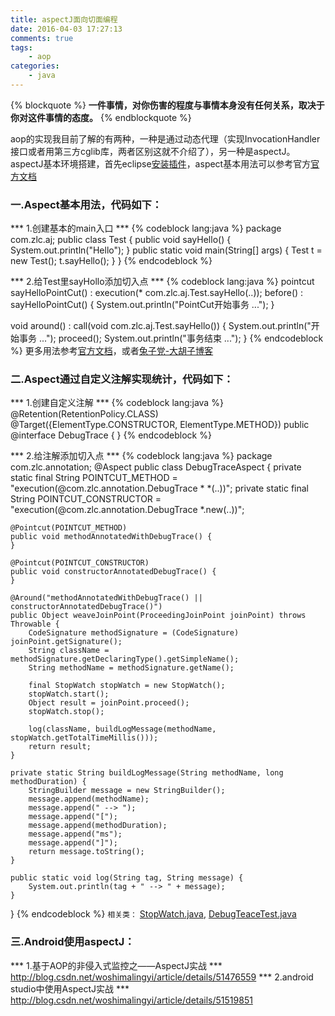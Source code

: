 ```yaml
---
title: aspectJ面向切面编程
date: 2016-04-03 17:27:13
comments: true
tags:
	- aop
categories:
 	- java
---
```

{% blockquote %}
<strong>一件事情，对你伤害的程度与事情本身没有任何关系，取决于你对这件事情的态度。</strong>
{% endblockquote %}

aop的实现我目前了解的有两种，一种是通过动态代理（实现InvocationHandler接口或者用第三方cglib库，两者区别这就不介绍了），另一种是aspectJ。aspectJ基本环境搭建，首先eclipse<a href="http://www.eclipse.org/aspectj/downloads.php">安装插件</a>，aspect基本用法可以参考官方<a href="http://www.eclipse.org/aspectj/doc/released/progguide/starting-aspectj.html">官方文档</a>

### 一.Aspect基本用法，代码如下：
*** 1.创建基本的main入口 ***
{% codeblock lang:java %}
package com.zlc.aj;
public class Test {
	public void sayHello() {
		System.out.println("Hello");
	}
	public static void main(String[] args) {
		Test t = new Test();
		t.sayHello();
	}
}
{% endcodeblock %}
<!--more-->

*** 2.给Test里sayHollo添加切入点 ***
{% codeblock lang:java %}
pointcut sayHelloPointCut() : execution(* com.zlc.aj.Test.sayHello(..));
before() : sayHelloPointCut() {
	System.out.println("PointCut开始事务 ...");
}

void around() : call(void com.zlc.aj.Test.sayHello()) {
	System.out.println("开始事务 ...");
	proceed();
	System.out.println("事务结束 ...");
}
{% endcodeblock %}
更多用法参考<a href="http://www.eclipse.org/aspectj/doc/released/progguide/starting-aspectj.html">官方文档</a>，或者<a href="http://blog.csdn.net/zl3450341/article/details/7673938">兔子党-大胡子博客</a>

### 二.Aspect通过自定义注解实现统计，代码如下：
*** 1.创建自定义注解 ***
{% codeblock lang:java %}
@Retention(RetentionPolicy.CLASS)
@Target({ElementType.CONSTRUCTOR, ElementType.METHOD})
public @interface DebugTrace {
}
{% endcodeblock %}

*** 2.给注解添加切入点 ***
{% codeblock lang:java %}
package com.zlc.annotation;
@Aspect
public class DebugTraceAspect {
	private static final String POINTCUT_METHOD = "execution(@com.zlc.annotation.DebugTrace * *(..))";
	private static final String POINTCUT_CONSTRUCTOR = "execution(@com.zlc.annotation.DebugTrace *.new(..))";

	@Pointcut(POINTCUT_METHOD)
	public void methodAnnotatedWithDebugTrace() {
	}

	@Pointcut(POINTCUT_CONSTRUCTOR)
	public void constructorAnnotatedDebugTrace() {
	}

	@Around("methodAnnotatedWithDebugTrace() || constructorAnnotatedDebugTrace()")
	public Object weaveJoinPoint(ProceedingJoinPoint joinPoint) throws Throwable {
		CodeSignature methodSignature = (CodeSignature) joinPoint.getSignature();
		String className = methodSignature.getDeclaringType().getSimpleName();
		String methodName = methodSignature.getName();

		final StopWatch stopWatch = new StopWatch();
		stopWatch.start();
		Object result = joinPoint.proceed();
		stopWatch.stop();

		log(className, buildLogMessage(methodName, stopWatch.getTotalTimeMillis()));
		return result;
	}

	private static String buildLogMessage(String methodName, long methodDuration) {
		StringBuilder message = new StringBuilder();
		message.append(methodName);
		message.append(" --> ");
		message.append("[");
		message.append(methodDuration);
		message.append("ms");
		message.append("]");
		return message.toString();
	}
	
	public static void log(String tag, String message) {
		System.out.println(tag + " --> " + message);
	}
}
{% endcodeblock %}
`相关类：`
<a href="https://github.com/ZhangLiuCheng/aspectTest/blob/master/src/com/zlc/annotation/StopWatch.java">StopWatch.java</a>,
<a href="https://github.com/ZhangLiuCheng/aspectTest/blob/master/src/com/zlc/annotation/DebugTeaceTest.java">DebugTeaceTest.java</a>


### 三.Android使用aspectJ：
*** 1.基于AOP的非侵入式监控之——AspectJ实战 ***
http://blog.csdn.net/woshimalingyi/article/details/51476559
*** 2.android studio中使用AspectJ实战 ***
http://blog.csdn.net/woshimalingyi/article/details/51519851



